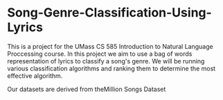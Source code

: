 # Song-Genre-Classification-Using-Lyrics
This is a project for the UMass CS 585 Introduction to Natural Language Proccessing course. 
In this project we aim to use a bag of words representation of lyrics to classify a song's genre. 
We will be running various classification algorithms and ranking them to determine the most effective algorithm.

Our datasets are derived from theMillion Songs Dataset
